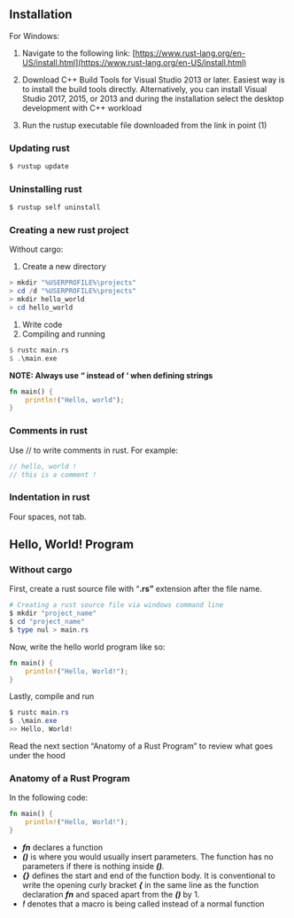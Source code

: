 ## Installation

For Windows:

1. Navigate to the following link: [https://www.rust-lang.org/en-US/install.html](https://www.rust-lang.org/en-US/install.html)

1. Download C++ Build Tools for Visual Studio 2013 or later. Easiest way is to install the build tools directly. Alternatively, you can install Visual Studio 2017, 2015, or 2013 and during the installation select the desktop development with C++ workload
2. Run the rustup executable file downloaded from the link in point (1)

### Updating rust

```powershell
$ rustup update
```

### Uninstalling rust

```powershell
$ rustup self uninstall
```

### Creating a new rust project

Without cargo:

1. Create a new directory

```powershell
> mkdir "%USERPROFILE%\projects"
> cd /d "%USERPROFILE%\projects"
> mkdir hello_world
> cd hello_world
```

1. Write code
2. Compiling and running

```rust
$ rustc main.rs 
$ .\main.exe
```

**NOTE: Always use “ instead of ‘ when defining strings**

```rust
fn main() {
    println!("Hello, world");
}
```

### Comments in rust

Use // to write comments in rust. For example:

```rust
// hello, world !
// this is a comment !
```

### Indentation in rust

Four spaces, not tab.

## Hello, World! Program

### Without cargo

First, create a rust source file with “**.rs”** extension after the file name.

```powershell
# Creating a rust source file via windows command line
$ mkdir "project_name"
$ cd "project_name"
$ type nul > main.rs
```

Now, write the hello world program like so:

```rust
fn main() {
    println!("Hello, World!");
}
```

Lastly, compile and run

```powershell
$ rustc main.rs
$ .\main.exe
>> Hello, World!
```

Read the next section “Anatomy of a Rust Program” to review what goes under the hood

### Anatomy of a Rust Program

In the following code:

```rust
fn main() {
    println!("Hello, World!");
}
```

- ***fn*** declares a function
- ***()*** is where you would usually insert parameters. The function has no parameters if there is nothing inside ***()***.
- ***{}*** defines the start and end of the function body. It is conventional to write the opening curly bracket ***{*** in the same line as the function declaration ***fn*** and spaced apart from the ***()*** by 1.
- ***!*** denotes that a macro is being called instead of a normal function